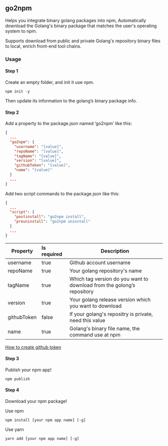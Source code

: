 ## go2npm

Helps you integrate binary golang packages into npm, Automatically download the Golang's binary package that matches the user's operating system to npm.

Supports download from public and private Golang's repository binary files to local, enrich front-end tool chains.

### Usage

#### Step 1

Create an empty folder, and init it use npm.

```shell
npm init -y
```

Then update its information to the golang’s binary package info.

#### Step 2

Add a property to the package.json named  ‘go2npm’  like this:

```json
{
  ...
  "go2npm": {
    "username": "[value]",
    "repoName": "[value]",
    "tagName": "[value]",
    "version": "[value]",
    "githubToken": "[value]",
    "name": "[value]"
  }
  ...
}
```

Add two script commands to the package.json like this:

```json
{
  ...
  "script": {
    "postinstall": "go2npm install",
    "preuninstall": "go2npm uninstall"
  }
  ...
}

```

| Property    | Is required | Description                                                  |
| ----------- | :---------- | ------------------------------------------------------------ |
| username    | true        | Github account username                                      |
| repoName    | true        | Your golang repository's name                                |
| tagName     | true        | Which tag version do you want to download from the golong’s repository |
| version     | true        | Your golang release version which you want to download       |
| githubToken | false       | If your golang's repositry is private, need this value       |
| name        | true        | Golang's binary file name, the command use at npm            |

[How to create github token](https://docs.github.com/en/authentication/keeping-your-account-and-data-secure/creating-a-personal-access-token)
#### Step 3

Publish your npm app!

```shell
npm publish
```

#### Step 4

Download your npm package!

Use npm

```shell
npm install [your npm app name] [-g]
```

Use yarn

```shel
yarn add [your npm app name] [-g]
```
